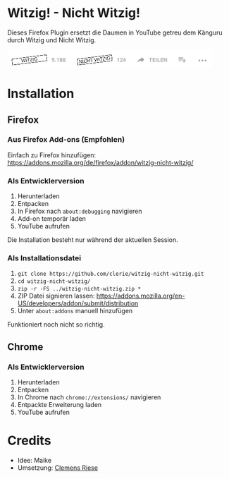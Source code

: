# Witzig! - Nicht Witzig!
Dieses Firefox Plugin ersetzt die Daumen in YouTube getreu dem Känguru durch Witzig und Nicht Witzig.

![Witzig! - Nicht Witzig!](doc/media/youtube-like-bar-injected.png)

# Installation
## Firefox
### Aus Firefox Add-ons (Empfohlen)
Einfach zu Firefox hinzufügen:
https://addons.mozilla.org/de/firefox/addon/witzig-nicht-witzig/

### Als Entwicklerversion
1. Herunterladen
2. Entpacken
3. In Firefox nach `about:debugging` navigieren
4. Add-on temporär laden
5. YouTube aufrufen

Die Installation besteht nur während der aktuellen Session.

### Als Installationsdatei
1. `git clone https://github.com/clerie/witzig-nicht-witzig.git`
2. `cd witzig-nicht-witzig/`
3. `zip -r -FS ../witzig-nicht-witzig.zip *`
4. ZIP Datei signieren lassen: https://addons.mozilla.org/en-US/developers/addon/submit/distribution
5. Unter `about:addons` manuell hinzufügen

Funktioniert noch nicht so richtig.

## Chrome
### Als Entwicklerversion
1. Herunterladen
2. Entpacken
3. In Chrome nach `chrome://extensions/` navigieren
4. Entpackte Erweiterung laden
5. YouTube aufrufen

# Credits
- Idee: Maike
- Umsetzung: [Clemens Riese](https://clerie.de)
